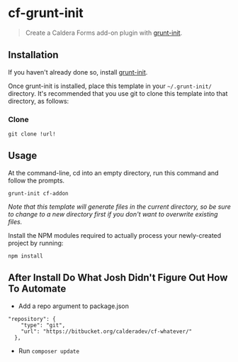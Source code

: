 # cf-grunt-init

> Create a Caldera Forms add-on plugin with [grunt-init][].

[grunt-init]: http://gruntjs.com/project-scaffolding

## Installation
If you haven't already done so, install [grunt-init][].

Once grunt-init is installed, place this template in your `~/.grunt-init/` directory. It's recommended that you use git to clone this template into that directory, as follows:

### Clone

```
git clone !url!
```


## Usage

At the command-line, cd into an empty directory, run this command and follow the prompts.

```
grunt-init cf-addon
```

_Note that this template will generate files in the current directory, so be sure to change to a new directory first if you don't want to overwrite existing files._

Install the NPM modules required to actually process your newly-created project by running:

```
npm install
```

## After Install Do What Josh Didn't Figure Out How To Automate
* Add a repo argument to package.json

```
"repository": {
    "type": "git",
    "url": "https://bitbucket.org/calderadev/cf-whatever/"
  },
```

* Run `composer update`
